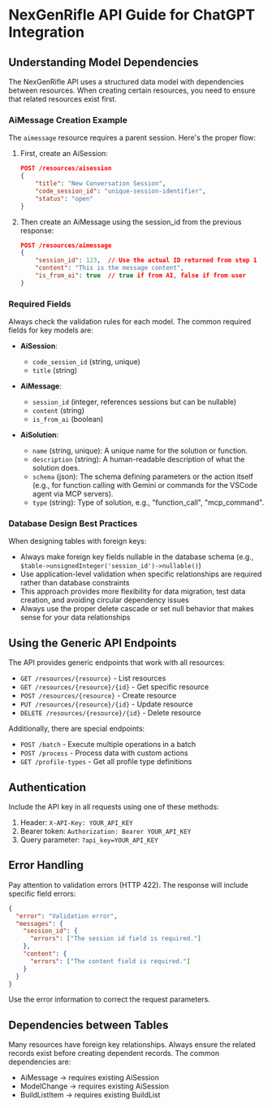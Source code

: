 # NexGenRifle API Guide for ChatGPT Integration

## Understanding Model Dependencies

The NexGenRifle API uses a structured data model with dependencies between resources. When creating certain resources, you need to ensure that related resources exist first.

### AiMessage Creation Example

The `aimessage` resource requires a parent session. Here's the proper flow:

1. First, create an AiSession:
   ```json
   POST /resources/aisession
   {
       "title": "New Conversation Session",
       "code_session_id": "unique-session-identifier",
       "status": "open"
   }
   ```

2. Then create an AiMessage using the session_id from the previous response:
   ```json
   POST /resources/aimessage
   {
       "session_id": 123,  // Use the actual ID returned from step 1
       "content": "This is the message content",
       "is_from_ai": true  // true if from AI, false if from user
   }
   ```

### Required Fields

Always check the validation rules for each model. The common required fields for key models are:

- **AiSession**:
  - `code_session_id` (string, unique)
  - `title` (string)
  
- **AiMessage**:
  - `session_id` (integer, references sessions but can be nullable)
  - `content` (string)
  - `is_from_ai` (boolean)

- **AiSolution**:
  - `name` (string, unique): A unique name for the solution or function.
  - `description` (string): A human-readable description of what the solution does.
  - `schema` (json): The schema defining parameters or the action itself (e.g., for function calling with Gemini or commands for the VSCode agent via MCP servers).
  - `type` (string): Type of solution, e.g., "function_call", "mcp_command".

### Database Design Best Practices

When designing tables with foreign keys:
- Always make foreign key fields nullable in the database schema (e.g., `$table->unsignedInteger('session_id')->nullable()`)
- Use application-level validation when specific relationships are required rather than database constraints
- This approach provides more flexibility for data migration, test data creation, and avoiding circular dependency issues
- Always use the proper delete cascade or set null behavior that makes sense for your data relationships

## Using the Generic API Endpoints

The API provides generic endpoints that work with all resources:

- `GET /resources/{resource}` - List resources
- `GET /resources/{resource}/{id}` - Get specific resource
- `POST /resources/{resource}` - Create resource
- `PUT /resources/{resource}/{id}` - Update resource
- `DELETE /resources/{resource}/{id}` - Delete resource

Additionally, there are special endpoints:

- `POST /batch` - Execute multiple operations in a batch
- `POST /process` - Process data with custom actions
- `GET /profile-types` - Get all profile type definitions

## Authentication

Include the API key in all requests using one of these methods:

1. Header: `X-API-Key: YOUR_API_KEY`
2. Bearer token: `Authorization: Bearer YOUR_API_KEY`
3. Query parameter: `?api_key=YOUR_API_KEY`

## Error Handling

Pay attention to validation errors (HTTP 422). The response will include specific field errors:

```json
{
  "error": "Validation error",
  "messages": {
    "session_id": {
      "errors": ["The session id field is required."]
    },
    "content": {
      "errors": ["The content field is required."]
    }
  }
}
```

Use the error information to correct the request parameters.

## Dependencies between Tables

Many resources have foreign key relationships. Always ensure the related records exist before creating dependent records. The common dependencies are:

- AiMessage → requires existing AiSession
- ModelChange → requires existing AiSession
- BuildListItem → requires existing BuildList
